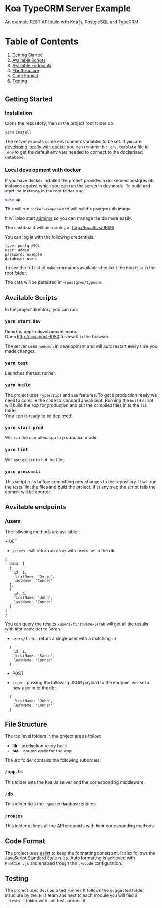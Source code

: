 # Koa TypeORM Server Example

An example REST API build with Koa js, PostgreSQL and TypeORM

# Table of Contents
1. [Getting Started](#getting-started)
2. [Available Scripts](#available-scripts)
3. [Available Endpoints](#available-endpoints)
4. [File Structure](#file-structure)
5. [Code Format](#code-format)
6. [Testing](#testing)
#

## Getting Started

### Installation

Clone the repository, then in the project root folder do:

```bash
yarn install
```

The server expects some environment variables to be set. If you are [developing locally with docker](#local-development-with-docker) you can rename the `.env.template` file to `.env` to get the default env vars needed to connect to the dockerised database.

### Local development with docker

If you have docker installed the project provides a dockerised postgres db instance against which you can run the server in dev mode. To build and start the instance in the root folder run:

```bash
make up
```

This will run `docker-compose` and will build a postgres db image.

It will also start [adminer](https://www.adminer.org/) so you can manage the db more easily.

The dashboard will be running at [http://localhost:9090](http://localhost:9090)

You can log in with the following credentials:

```
type: postgreSQL
user: admin
password: example
database: users
```

To see the full list of `make` commands available checkout the `Makefile` in the root folder.

The data will be persisted in `~/postgres/typeorm`

## Available Scripts

In the project directory, you can run:

### `yarn start:dev`

Runs the app in development mode.<br />
Open [http://localhost:9080](http://localhost:9080) to view it in the browser.

The server uses `nodemon` in development and will auto restart every time you made changes.<br />

### `yarn test`

Launches the test runner.<br />

### `yarn build`

The project uses `TypeScript` and `ES6` features. To get it production ready we need to compile the code to standard JavaScript. Running the `build` script will build the app for production and put the compiled files in to the `lib` folder.<br />
Your app is ready to be deployed!

### `yarn start:prod`

Will run the compiled app in production mode.

### `yarn lint`

Will use `esLint` to lint the files.

### `yarn precommit`

This script runs before committing new changes to the repository. It will run the tests, lint the files and build the project. If at any step the script fails the commit will be aborted.

## Available endpoints

### /users

The follwoing methods are available:

• GET
- `/users` : will return an array with users set in the db. 

```
{ 
  data: [
  {
    id: 1,
    firstName: 'Sarah',
    lastName: 'Conner'
  },
  {
    id: 2,
    firstName: 'John',
    lastName: 'Conner'
  }
]
}
```

You can query the results `/users?firstName=Sarah` will get all the results with first name set to Sarah.

- `users/1` : will return a single user with a matching `id`

```
  {
    id: 1,
    firstName: 'Sarah',
    lastName: 'Conner'
  }
```

* POST

- `\user` : passing the following JSON payload to the endpoint will set a new user in to the db:

```
  {
    firstName: 'John',
    lastName: 'Conner'
  }
```

## File Structure

The top level folders in the project are as follow:

- **lib** - production ready build
- **src** - source code for the App

The _src_ folder contains the following suborders:

### `/app.ts`

This folder sets the Koa Js server and the corresponding middleware.

### `/db`

This folder sets the `TypeORM` database entities

### `/routes`

This folder defines all the API endpoints with their corresponding methods.

## Code Format

The project uses [eslint](https://eslint.org/) to keep the formatting consistent. It also follows the [JavaScript Standard Style](https://standardjs.com/) rules. Auto formatting is achieved with `Prettier.js` and enabled trough the `.vscode` configuration.

## Testing

The project uses `Jest` as a test runner. It follows the suggested folder structure by the `Jest` team and next to each module you will find a `__tests__` folder with unit tests around it.
